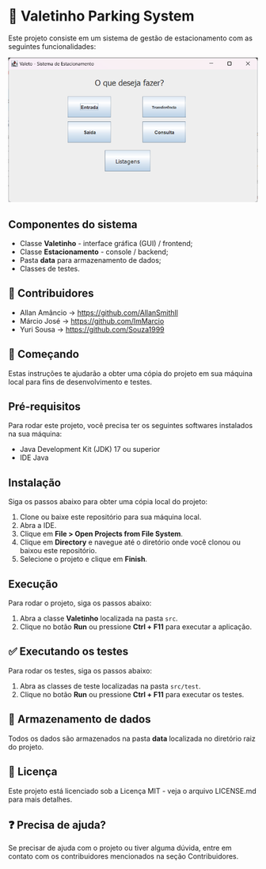 # :car: Valetinho Parking System
Este projeto consiste em um sistema de gestão de estacionamento com as seguintes funcionalidades:

![Preview](assets/preview.png)

## Componentes do sistema

- Classe **Valetinho** - interface gráfica (GUI) / frontend;
- Classe **Estacionamento** - console / backend;
- Pasta **data** para armazenamento de dados;
- Classes de testes.

## :bust_in_silhouette: Contribuidores
- Allan Amâncio -> https://github.com/AllanSmithll
- Márcio José -> https://github.com/ImMarcio
- Yuri Sousa -> https://github.com/Souza1999

## :rocket: Começando
Estas instruções te ajudarão a obter uma cópia do projeto em sua máquina local para fins de desenvolvimento e testes.

## Pré-requisitos
Para rodar este projeto, você precisa ter os seguintes softwares instalados na sua máquina:

- Java Development Kit (JDK) 17 ou superior
- IDE Java

## Instalação
Siga os passos abaixo para obter uma cópia local do projeto:

1. Clone ou baixe este repositório para sua máquina local.
2. Abra a IDE.
3. Clique em **File > Open Projects from File System**.
4. Clique em **Directory** e navegue até o diretório onde você clonou ou baixou este repositório.
5. Selecione o projeto e clique em **Finish**.

## Execução
Para rodar o projeto, siga os passos abaixo:

1. Abra a classe **Valetinho** localizada na pasta `src`.
2. Clique no botão **Run** ou pressione **Ctrl + F11** para executar a aplicação.

## :white_check_mark: Executando os testes
Para rodar os testes, siga os passos abaixo:

1. Abra as classes de teste localizadas na pasta `src/test`.
2. Clique no botão **Run** ou pressione **Ctrl + F11** para executar os testes.

## :file_folder: Armazenamento de dados
Todos os dados são armazenados na pasta **data** localizada no diretório raiz do projeto.

## :memo: Licença
Este projeto está licenciado sob a Licença MIT - veja o arquivo LICENSE.md para mais detalhes.

## :question: Precisa de ajuda?
Se precisar de ajuda com o projeto ou tiver alguma dúvida, entre em contato com os contribuidores mencionados na seção Contribuidores.